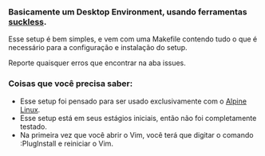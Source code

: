 ### Basicamente um Desktop Environment, usando ferramentas [suckless](https://suckless.org).

Esse setup é bem simples, e vem com uma Makefile contendo tudo o que é necessário para a configuração e instalação do setup.  

Reporte quaisquer erros que encontrar na aba issues.

### Coisas que você precisa saber:

- Esse setup foi pensado para ser usado exclusivamente com o [Alpine Linux](https://alpinelinux.org).
- Esse setup está em seus estágios iniciais, então não foi completamente testado.
- Na primeira vez que você abrir o Vim, você terá que digitar o comando :PlugInstall e reiniciar o Vim.
